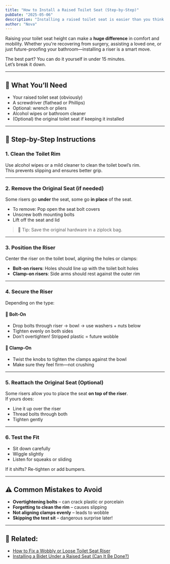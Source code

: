 ```yaml
---
title: "How to Install a Raised Toilet Seat (Step-by-Step)"
pubDate: "2025-05-06"
description: "Installing a raised toilet seat is easier than you think. Follow these steps to secure your riser safely and comfortably—no plumber needed."
author: "Nova"
---
```


Raising your toilet seat height can make a **huge difference** in comfort and mobility. Whether you're recovering from surgery, assisting a loved one, or just future-proofing your bathroom—installing a riser is a smart move.

The best part? You can do it yourself in under 15 minutes.  
Let’s break it down.

---

## 🧰 What You’ll Need

- Your raised toilet seat (obviously)  
- A screwdriver (flathead or Phillips)  
- Optional: wrench or pliers  
- Alcohol wipes or bathroom cleaner  
- (Optional) the original toilet seat if keeping it installed

---

## 🚽 Step-by-Step Instructions

### 1. **Clean the Toilet Rim**

Use alcohol wipes or a mild cleaner to clean the toilet bowl’s rim.  
This prevents slipping and ensures better grip.

---

### 2. **Remove the Original Seat (if needed)**

Some risers go **under** the seat, some go **in place** of the seat.

- To remove: Pop open the seat bolt covers  
- Unscrew both mounting bolts  
- Lift off the seat and lid

> 🧠 Tip: Save the original hardware in a ziplock bag.

---

### 3. **Position the Riser**

Center the riser on the toilet bowl, aligning the holes or clamps:

- **Bolt-on risers**: Holes should line up with the toilet bolt holes  
- **Clamp-on risers**: Side arms should rest against the outer rim

---

### 4. **Secure the Riser**

Depending on the type:

#### 🔩 Bolt-On
- Drop bolts through riser → bowl → use washers + nuts below  
- Tighten evenly on both sides  
- Don’t overtighten! Stripped plastic = future wobble

#### 🔧 Clamp-On
- Twist the knobs to tighten the clamps against the bowl  
- Make sure they feel firm—not crushing

---

### 5. **Reattach the Original Seat (Optional)**

Some risers allow you to place the seat **on top of the riser**.  
If yours does:
- Line it up over the riser  
- Thread bolts through both  
- Tighten gently

---

### 6. **Test the Fit**

- Sit down carefully  
- Wiggle slightly  
- Listen for squeaks or sliding

If it shifts? Re-tighten or add bumpers.

---

## ⚠️ Common Mistakes to Avoid

- **Overtightening bolts** – can crack plastic or porcelain  
- **Forgetting to clean the rim** – causes slipping  
- **Not aligning clamps evenly** – leads to wobble  
- **Skipping the test sit** – dangerous surprise later!

---

## 🔗 Related:
- [How to Fix a Wobbly or Loose Toilet Seat Riser](/blog/fix-loose-toilet-seat-riser)  
- [Installing a Bidet Under a Raised Seat (Can It Be Done?)](/blog/installing-bidet-under-riser)

